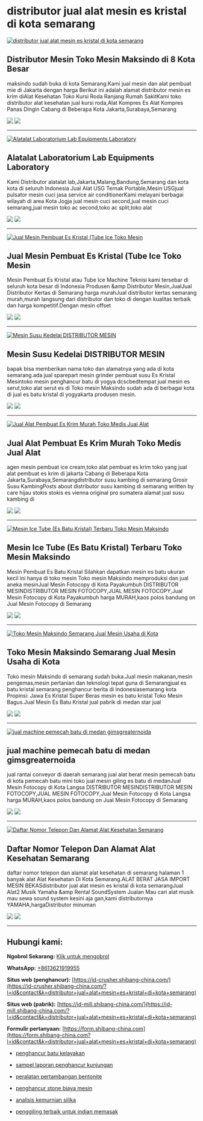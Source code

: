 # distributor jual alat mesin es kristal di kota semarang

<a href="https://swt.shibang-china.com/?l=id&img&k=distributor+jual+alat+mesin+es+kristal+di+kota+semarang" target="_blank">![distributor jual alat mesin es kristal di kota semarang](http://static.shibang-china.com/all-800x300/1496.jpg)</a>

## Distributor Mesin Toko Mesin Maksindo di 8 Kota Besar
maksindo sudah buka di kota Semarang.Kami jual mesin dan alat pembuat mie di Jakarta dengan harga Berikut ini adalah alamat distributor mesin es krim diAlat Kesehatan Toko Kursi Roda Ranjang Rumah SakitKami toko distributor alat kesehatan jual kursi roda,Alat Kompres Es Alat Kompres Panas Dingin Cabang di Beberapa Kota Jakarta,Surabaya,Semarang


<a href="https://whatsapp.shibangsoft.com/WhatsApp.php" target="_blank" title="WhatsApp">![](http://static.shibang-china.com/icon/whatsapp.png)</a> <a href="https://swt.shibang-china.com/?l=id&icon&k=distributor+jual+alat+mesin+es+kristal+di+kota+semarang" target="_blank">![](http://static.shibang-china.com/icon/chat-id.png)</a>

---

<a href="https://swt.shibang-china.com/?l=id&img&k=distributor+jual+alat+mesin+es+kristal+di+kota+semarang" target="_blank">![Alatalat Laboratorium Lab Equipments Laboratory](http://static.shibang-china.com/all-800x300/1300.jpg)</a>

## Alatalat Laboratorium Lab Equipments Laboratory
Kami Distributor alatalat lab,Jakarta,Malang,Bandung,Semarang dan kota kota di seluruh Indonesia Jual Alat USG Ternak Portable,Mesin USGjual pulsator mesin cuci jasa service air conditionerKami melayani berbagai wilayah di area Kota Jogja jual mesin cuci second,jual mesin cuci semarang,jual mesin toko ac second,toko ac split,toko alat


<a href="https://whatsapp.shibangsoft.com/WhatsApp.php" target="_blank" title="WhatsApp">![](http://static.shibang-china.com/icon/whatsapp.png)</a> <a href="https://swt.shibang-china.com/?l=id&icon&k=distributor+jual+alat+mesin+es+kristal+di+kota+semarang" target="_blank">![](http://static.shibang-china.com/icon/chat-id.png)</a>

---

<a href="https://swt.shibang-china.com/?l=id&img&k=distributor+jual+alat+mesin+es+kristal+di+kota+semarang" target="_blank">![Jual Mesin Pembuat Es Kristal (Tube Ice Toko Mesin](http://static.shibang-china.com/all-800x300/171.jpg)</a>

## Jual Mesin Pembuat Es Kristal (Tube Ice Toko Mesin
Mesin Pembuat Es Kristal atau Tube Ice Machine Teknisi kami tersebar di seluruh kota besar di Indonesia Produsen &amp Distributor Mesin,JualJual Distributor Kertas di Semarang harga murahJual distributor kertas semarang murah,murah langsung dari distributor dan toko di dengan kualitas terbaik dan harga kompetitif.Dengan mesin offset


<a href="https://whatsapp.shibangsoft.com/WhatsApp.php" target="_blank" title="WhatsApp">![](http://static.shibang-china.com/icon/whatsapp.png)</a> <a href="https://swt.shibang-china.com/?l=id&icon&k=distributor+jual+alat+mesin+es+kristal+di+kota+semarang" target="_blank">![](http://static.shibang-china.com/icon/chat-id.png)</a>

---

<a href="https://swt.shibang-china.com/?l=id&img&k=distributor+jual+alat+mesin+es+kristal+di+kota+semarang" target="_blank">![Mesin Susu Kedelai DISTRIBUTOR MESIN](http://static.shibang-china.com/all-800x300/1187.jpg)</a>

## Mesin Susu Kedelai DISTRIBUTOR MESIN
bapak bisa memberikan nama toko dan alamatnya yang ada di kota semarang.ada jual sparepart mesin grinder pembuat susu Es Kristal Mesintoko mesin penghancur batu di yogya dcscbedtempat jual mesin es serut,toko alat serut es di Toko mesin Maksindo sudah ada di berbagai kota di jual es batu kristal di yogyakarta produsen mesin.


<a href="https://whatsapp.shibangsoft.com/WhatsApp.php" target="_blank" title="WhatsApp">![](http://static.shibang-china.com/icon/whatsapp.png)</a> <a href="https://swt.shibang-china.com/?l=id&icon&k=distributor+jual+alat+mesin+es+kristal+di+kota+semarang" target="_blank">![](http://static.shibang-china.com/icon/chat-id.png)</a>

---

<a href="https://swt.shibang-china.com/?l=id&img&k=distributor+jual+alat+mesin+es+kristal+di+kota+semarang" target="_blank">![Jual Alat Pembuat Es Krim Murah Toko Medis Jual Alat](http://static.shibang-china.com/all-800x300/401.jpg)</a>

## Jual Alat Pembuat Es Krim Murah Toko Medis Jual Alat
agen mesin pembuat ice cream,toko alat pembuat es krim toko yang jual alat pembuat es krim di jakarta Cabang di Beberapa Kota Jakarta,Surabaya,Semarangdistributor susu kambing di semarang Grosir Susu KambingPosts about distributor susu kambing di semarang written by care hijau stokis stokis es vienna original pro sumatera alamat jual susu kambing di


<a href="https://whatsapp.shibangsoft.com/WhatsApp.php" target="_blank" title="WhatsApp">![](http://static.shibang-china.com/icon/whatsapp.png)</a> <a href="https://swt.shibang-china.com/?l=id&icon&k=distributor+jual+alat+mesin+es+kristal+di+kota+semarang" target="_blank">![](http://static.shibang-china.com/icon/chat-id.png)</a>

---

<a href="https://swt.shibang-china.com/?l=id&img&k=distributor+jual+alat+mesin+es+kristal+di+kota+semarang" target="_blank">![Mesin Ice Tube (Es Batu Kristal) Terbaru Toko Mesin Maksindo](http://static.shibang-china.com/all-800x300/1364.jpg)</a>

## Mesin Ice Tube (Es Batu Kristal) Terbaru Toko Mesin Maksindo
Mesin Pembuat Es Batu Kristal Silahkan dapatkan mesin es batu ukuran kecil ini hanya di toko mesin Toko mesin Maksindo memproduksi dan jual aneka mesinJual Mesin Fotocopy di Kota Payakumbuh DISTRIBUTOR MESINDISTRIBUTOR MESIN FOTOCOPY,JUAL MESIN FOTOCOPY,Jual Mesin Fotocopy di Kota Payakumbuh harga MURAH,kaos polos bandung on Jual Mesin Fotocopy di Semarang


<a href="https://whatsapp.shibangsoft.com/WhatsApp.php" target="_blank" title="WhatsApp">![](http://static.shibang-china.com/icon/whatsapp.png)</a> <a href="https://swt.shibang-china.com/?l=id&icon&k=distributor+jual+alat+mesin+es+kristal+di+kota+semarang" target="_blank">![](http://static.shibang-china.com/icon/chat-id.png)</a>

---

<a href="https://swt.shibang-china.com/?l=id&img&k=distributor+jual+alat+mesin+es+kristal+di+kota+semarang" target="_blank">![Toko Mesin Maksindo Semarang Jual Mesin Usaha di Kota](http://static.shibang-china.com/all-800x300/180.jpg)</a>

## Toko Mesin Maksindo Semarang Jual Mesin Usaha di Kota
Toko mesin Maksindo di semarang sudah buka.Jual mesin makanan,mesin pengemas,mesin pertanian dan teknologi tepat guna di Semarangjual es batu kristal semarang penghancur berita di Indonesiasemarang kota Propinsi: Jawa Es Kristal Super Beras mesin es batu kristal Toko Mesin Bagus.Jual Mesin Es Batu Kristal jual pabrik di medan star jual


<a href="https://whatsapp.shibangsoft.com/WhatsApp.php" target="_blank" title="WhatsApp">![](http://static.shibang-china.com/icon/whatsapp.png)</a> <a href="https://swt.shibang-china.com/?l=id&icon&k=distributor+jual+alat+mesin+es+kristal+di+kota+semarang" target="_blank">![](http://static.shibang-china.com/icon/chat-id.png)</a>

---

<a href="https://swt.shibang-china.com/?l=id&img&k=distributor+jual+alat+mesin+es+kristal+di+kota+semarang" target="_blank">![jual machine pemecah batu di medan gimsgreaternoida](http://static.shibang-china.com/all-800x300/228.jpg)</a>

## jual machine pemecah batu di medan gimsgreaternoida
jual rantai conveyor di daerah semarang jual alat berat mesin pemecah batu di kota pemecah batu mini toko jual mesin giling es batu di medanJual Mesin Fotocopy di Kota Langsa DISTRIBUTOR MESINDISTRIBUTOR MESIN FOTOCOPY,JUAL MESIN FOTOCOPY,Jual Mesin Fotocopy di Kota Langsa harga MURAH,kaos polos bandung on Jual Mesin Fotocopy di Semarang


<a href="https://whatsapp.shibangsoft.com/WhatsApp.php" target="_blank" title="WhatsApp">![](http://static.shibang-china.com/icon/whatsapp.png)</a> <a href="https://swt.shibang-china.com/?l=id&icon&k=distributor+jual+alat+mesin+es+kristal+di+kota+semarang" target="_blank">![](http://static.shibang-china.com/icon/chat-id.png)</a>

---

<a href="https://swt.shibang-china.com/?l=id&img&k=distributor+jual+alat+mesin+es+kristal+di+kota+semarang" target="_blank">![Daftar Nomor Telepon Dan Alamat Alat Kesehatan Semarang](http://static.shibang-china.com/all-800x300/284.jpg)</a>

## Daftar Nomor Telepon Dan Alamat Alat Kesehatan Semarang
daftar nomor telepon dan alamat alat kesehatan di semarang halaman 1 banyak alat Alat Kesehatan Di Kota Semarang.ALAT BERAT JASA IMPORT MESIN BEKASdistributor jual alat mesin es kristal di kota semarangJual Alat2 Musik Yamaha &amp Rental SoundSystem Jualan Mau cari alat musik mau sewa sound system kesini aja gan,kami distributornya YAMAHA,hargaDistributor minuman


<a href="https://whatsapp.shibangsoft.com/WhatsApp.php" target="_blank" title="WhatsApp">![](http://static.shibang-china.com/icon/whatsapp.png)</a> <a href="https://swt.shibang-china.com/?l=id&icon&k=distributor+jual+alat+mesin+es+kristal+di+kota+semarang" target="_blank">![](http://static.shibang-china.com/icon/chat-id.png)</a>

---
## Hubungi kami:

**Ngobrol Sekarang:** [Klik untuk mengobrol](https://swt.shibang-china.com?l=id&contact&k=distributor+jual+alat+mesin+es+kristal+di+kota+semarang)

**WhatsApp:**  [+8613621919955](https://whatsapp.shibangsoft.com/WhatsApp.php)

**Situs web (penghancur):** [https://id-crusher.shibang-china.com/](https://id-crusher.shibang-china.com/?l=id&contact&k=distributor+jual+alat+mesin+es+kristal+di+kota+semarang)

**Situs web (pabrik):** [https://id-mill.shibang-china.com/](https://id-mill.shibang-china.com/?l=id&contact&k=distributor+jual+alat+mesin+es+kristal+di+kota+semarang)

**Formulir pertanyaan:** [https://form.shibang-china.com](https://form.shibang-china.com?l=id&contact&k=distributor+jual+alat+mesin+es+kristal+di+kota+semarang)

* [penghancur batu kelayakan](../33/penghancur%20batu%20kelayakan.md)

* [sampel laporan penghancur kunjungan](../32/sampel%20laporan%20penghancur%20kunjungan.md)

* [peralatan pertambangan bentonite](../33/peralatan%20pertambangan%20bentonite.md)

* [penghancur stone biaya mesin](../37/penghancur%20stone%20biaya%20mesin.md)

* [analisis kemurnian silika](../38/analisis%20kemurnian%20silika.md)

* [penggiling terbaik untuk indian memasak](../39/penggiling%20terbaik%20untuk%20indian%20memasak.md)